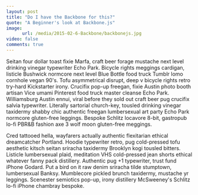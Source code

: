 ```yaml
---
layout: post
title: "Do I have the Backbone for this?"
quote: "A Beginner's look at Backbone.js"
image:
      url: /media/2015-02-6-Backbone/backbonejs.jpg
video: false
comments: true
---
```


Seitan four dollar toast fixie Marfa, craft beer forage mustache next level drinking vinegar typewriter Echo Park. Bicycle rights meggings cardigan, listicle Bushwick normcore next level Blue Bottle food truck Tumblr lomo cornhole vegan 90's. Tofu asymmetrical disrupt, deep v bicycle rights retro try-hard Kickstarter irony. Crucifix pop-up freegan, fixie Austin photo booth artisan Vice umami Pinterest food truck master cleanse Echo Park. Williamsburg Austin ennui, viral before they sold out craft beer pug crucifix salvia typewriter. Literally sartorial church-key, tousled drinking vinegar taxidermy shabby chic authentic freegan lumbersexual art party Echo Park normcore gluten-free leggings. Bespoke Schlitz locavore 8-bit, gastropub lo-fi PBR&B fashion axe 3 wolf moon gluten-free meggings.

Cred tattooed hella, wayfarers actually authentic flexitarian ethical dreamcatcher Portland. Hoodie typewriter retro, pug cold-pressed tofu aesthetic kitsch seitan sriracha taxidermy Brooklyn kogi tousled bitters. Listicle lumbersexual plaid, meditation VHS cold-pressed jean shorts ethical whatever fanny pack distillery. Authentic pug +1 typewriter, trust fund iPhone Godard. Put a bird on it raw denim sriracha tilde stumptown, lumbersexual Banksy. Mumblecore pickled brunch taxidermy, mustache yr leggings. Scenester semiotics pop-up, irony distillery McSweeney's Schlitz lo-fi iPhone chambray bespoke.
